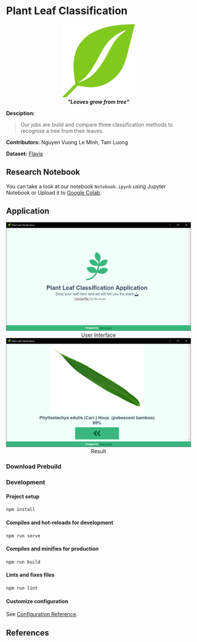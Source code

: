 # Plant Leaf Classification
<div style="text-align: center;">
  <img src="./src/assets/icon.png" width="200"><br>
<i><strong>"Leaves grow from tree"</strong></i>
</div>


**Desciption:** 
> Our jobs are build and compare three classification methods to recognise a tree from their leaves.

**Contributors:** Nguyen Vuong Le Minh, Tam Luong <br>

**Dataset:** [Flavia](http://flavia.sourceforge.net)

## **Research Notebook**
You can take a look at our notebook `Notebook.ipynb` using Jupyter Notebook or Upload it to [Google Colab](https://colab.google.com/).

## **Application**
<div style="text-align: center;">
  <img src="./screenshot/application.png"> <br>
  User Interface <br>
  <img src="./screenshot/application.0.png"> <br> 
  Result
</div>

### Download Prebuild

### Development
#### Project setup
```
npm install
```

#### Compiles and hot-reloads for development
```
npm run serve
```

#### Compiles and minifies for production
```
npm run build
```

#### Lints and fixes files
```
npm run lint
```

#### Customize configuration
See [Configuration Reference](https://cli.vuejs.org/config/).

## **References**


